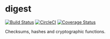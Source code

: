 # digest

[![Build Status](https://travis-ci.org/AaronRobson/digest.svg?branch=master)](https://travis-ci.org/AaronRobson/digest)
[![CircleCI](https://circleci.com/gh/AaronRobson/digest.svg?style=svg)](https://circleci.com/gh/AaronRobson/digest)
[![Coverage Status](https://coveralls.io/repos/github/AaronRobson/digest/badge.svg?branch=master)](https://coveralls.io/github/AaronRobson/digest?branch=master)

Checksums, hashes and cryptographic functions.
